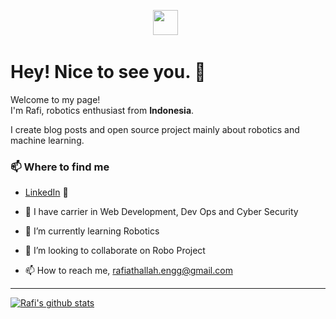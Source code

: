 <p align='center'>
<a href="[https://www.linkedin.com/in/rafi-athallah-7696731b2]"><img height="40" src="https://github.com/dudasdavid/dudasdavid/blob/main/icon/linkedin.svg"></a>&nbsp;&nbsp;
</p>

# Hey! Nice to see you. 👋

Welcome to my page! </br> I'm Rafi, robotics enthusiast from <b>Indonesia</b>.
<!---Welcome to my page! </br> I'm Rafi, robotics enthusiast from <img src="https://raw.githubusercontent.com/dudasdavid/dudasdavid/main/icon/hungary.svg" width="13"/> <b>Budapest, Hungary</b>.-->
I create blog posts and open source project mainly about robotics and machine learning.

### 📫 Where to find me
- [LinkedIn](https://www.linkedin.com/in/rafi-athallah-7696731b2) :briefcase:


- 👀 I have carrier in Web Development, Dev Ops and Cyber Security
- 🌱 I’m currently learning Robotics
- 💞️ I’m looking to collaborate on Robo Project
- 📫 How to reach me, rafiathallah.engg@gmail.com

---
[![Rafi's github stats](https://github-readme-stats.vercel.app/api?username=athallahrafi&count_private=true&show_icons=true&theme=tokyonight&hide_rank=false)](https://github.com/anuraghazra/github-readme-stats)

<!---
athallahrafi/athallahrafi is a ✨ special ✨ repository because its `README.md` (this file) appears on your GitHub profile.
You can click the Preview link to take a look at your changes.
--->
